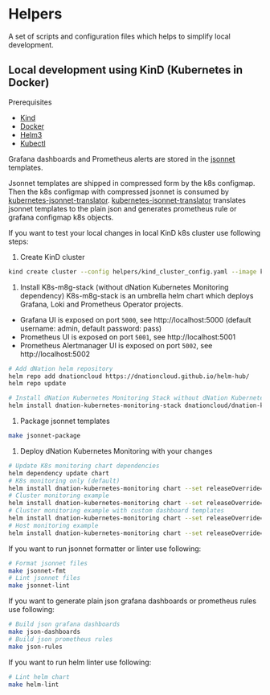 # Helpers

A set of scripts and configuration files which helps to simplify local development.

## Local development using KinD (Kubernetes in Docker)

Prerequisites

* [Kind](https://kind.sigs.k8s.io/)
* [Docker](https://www.docker.com/)
* [Helm3](https://helm.sh/)
* [Kubectl](https://kubernetes.io/docs/tasks/tools/install-kubectl/)

Grafana dashboards and Prometheus alerts are stored in the [jsonnet](https://jsonnet.org/) templates.

Jsonnet templates are shipped in compressed form by the k8s configmap.
Then the k8s configmap with compressed jsonnet is consumed by [kubernetes-jsonnet-translator](https://github.com/dNationCloud/kubernetes-jsonnet-translator).
[kubernetes-jsonnet-translator](https://github.com/dNationCloud/kubernetes-jsonnet-translator) translates jsonnet templates to the plain json and generates prometheus rule or grafana configmap k8s objects.

If you want to test your local changes in local KinD k8s cluster use following steps:

1. Create KinD cluster
```bash
kind create cluster --config helpers/kind_cluster_config.yaml --image kindest/node:v1.19.1
```
1. Install K8s-m8g-stack (without dNation Kubernetes Monitoring dependency)
K8s-m8g-stack is an umbrella helm chart which deploys Grafana, Loki and Prometheus Operator projects.
* Grafana UI is exposed on port `5000`, see http://localhost:5000 (default username: admin, default password: pass)
* Prometheus UI is exposed on port `5001`, see http://localhost:5001
* Prometheus Alertmanager UI is exposed on port `5002`, see http://localhost:5002
```bash
# Add dNation helm repository
helm repo add dnationcloud https://dnationcloud.github.io/helm-hub/
helm repo update

# Install dNation Kubernetes Monitoring Stack without dNation Kubernetes Monitoring chart
helm install dnation-kubernetes-monitoring-stack dnationcloud/dnation-kubernetes-monitoring-stack -f helpers/values-stack.yaml
```
1. Package jsonnet templates
```bash
make jsonnet-package
```
1. Deploy dNation Kubernetes Monitoring with your changes
```bash
# Update K8s monitoring chart dependencies
helm dependency update chart
# K8s monitoring only (default)
helm install dnation-kubernetes-monitoring chart --set releaseOverride=dnation-kubernetes-monitoring-stack
# Cluster monitoring example
helm install dnation-kubernetes-monitoring chart --set releaseOverride=dnation-kubernetes-monitoring-stack -f helpers/values-cluster.yaml
# Cluster monitoring example with custom dashboard templates
helm install dnation-kubernetes-monitoring chart --set releaseOverride=dnation-kubernetes-monitoring-stack -f helpers/values-cluster-elk.yaml
# Host monitoring example
helm install dnation-kubernetes-monitoring chart --set releaseOverride=dnation-kubernetes-monitoring-stack -f helpers/values-host.yaml
```

If you want to run jsonnet formatter or linter use following:
```bash
# Format jsonnet files
make jsonnet-fmt
# Lint jsonnet files
make jsonnet-lint
```
If you want to generate plain json grafana dashboards or prometheus rules use following:
```bash
# Build json grafana dashboards
make json-dashboards
# Build json prometheus rules
make json-rules
```
If you want to run helm linter use following:
```bash
# Lint helm chart
make helm-lint
```
